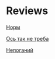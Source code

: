 # Reviews

[Норм](https://soundmag.ua/uk/useful/obzor-knowledge-zenith-s2-tws-rabota-nad-oshibkami.html)

[Ось так не треба](https://keddr.com/reviews/obzor-fiio-x3-ii/)

[Непоганий](https://gagadget.com/knowledge-zenith-zs3/25416-obzor-knowledge-zenith-zs3-byudzhetnyie-vnutrikanalnyie-naushniki-so-smennyim-kabelem/)
